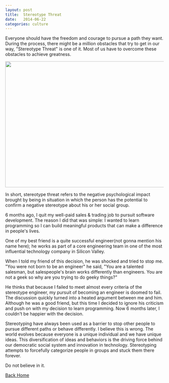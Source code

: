 ```yaml
---
layout: post
title:  Stereotype Threat
date:   2014-06-22
categories: culture
---
```


Everyone should have the freedom and courage to pursue a path they want. During the process, there might be a million obstacles that try to get in our way, "Stereotype Threat" is one of it. Most of us have to overcome these obstacles to achieve greatness.

<img src="{{ site.url }}/images/stereotype.jpg" height="400" width="600" alt="">

In short, stereotype threat refers to the negative psychological impact brought by being in situation in which the person has the potential to confirm a negative stereotype about his or her social group.

6 months ago, I quit my well-paid sales & trading job to pursuit software development. The reason I did that was simple: I wanted to learn programming so I can build meaningful products that can make a difference in people's lives.

One of my best friend is a quite successful engineer(not gonna mention his name here); he works as part of a core engineering team in one of the most influential technology company in Silicon Valley.

When I told my friend of this decision, he was shocked and tried to stop me. "You were not born to be an engineer" he said, "You are a talented salesman, but salespeople's brain works differently than engineers. You are not a geek so why are you trying to do geeky things?"

He thinks that because I failed to meet almost every criteria of the stereotype engineer, my pursuit of becoming an engineer is doomed to fail. The discussion quickly turned into a heated argument between me and him. Although he was a good friend, but this time I decided to ignore his criticism and push on with my decision to learn programming. Now 6 months later, I couldn't be happier with the decision.

Stereotyping have always been used as a barrier to stop other people to pursue different paths or behave differently. I believe this is wrong. The world evolves because everyone is a unique individual and we have unique ideas. This diversification of ideas and behaviors is the driving force behind our democratic social system and innovation in technology. Stereotyping attempts to forcefully categorize people in groups and stuck them there forever.

Do not believe in it.

<a href="{{ site.url }}/index.html">Back Home</a>